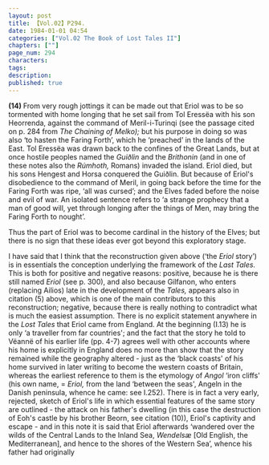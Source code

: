 ```yaml
---
layout: post
title: 【Vol.02】P294.
date: 1984-01-01 04:54
categories: ["Vol.02 The Book of Lost Tales II"]
chapters: [""]
page_num: 294
characters: 
tags: 
description: 
published: true
---
```


<p style="text-indent: 0;">
<B>(14) </B>From very rough jottings it can be made out that Eriol was to be so tormented with home longing that he set sail from Tol Eressëa with his son Heorrenda, against the command of Meril-i-Turinqi (see the passage cited on p. 284 from <I>The Chaining of Melko); </I>but his purpose in doing so was also ‘to hasten the Faring Forth’, which he ‘preached’ in the lands of the East. Tol Eressëa was drawn back to the confines of the Great Lands, but at once hostile peoples named the <I>Guiðlin </I>and the <I>Brithonin </I>(and in one of these notes also the <I>Rúmhoth, </I>Romans) invaded the island. Eriol died, but his sons Hengest and Horsa conquered the Guiðlin. But because of Eriol's disobedience to the command of Meril, in going back before the time for the Faring Forth was ripe, ‘all was cursed’; and the Elves faded before the noise and evil of war. An isolated sentence refers to ‘a strange prophecy that a man of good will, yet through longing after the things of Men, may bring the Faring Forth to nought’.
</p>

Thus the part of Eriol was to become cardinal in the history of the Elves; but there is no sign that these ideas ever got beyond this exploratory stage.

I have said that I think that the reconstruction given above (‘the <I>Eriol </I>story’) is in essentials the conception underlying the framework of the <I>Last Tales. </I>This is both for positive and negative reasons: positive, because he is there still named <I>Eriol </I>(see p. 300), and also because Gilfanon, who enters (replacing Ailios) late in the development of the <I>Tales, </I>appears also in citation (5) above, which is one of the main contributors to this reconstruction; negative, because there is really nothing to contradict what is much the easiest assumption. There is no explicit statement anywhere in the <I>Lost Tales </I>that Eriol came from England. At the beginning (I.13) he is only ‘a traveller from far countries'; and the fact that the story he told to Vëannë of his earlier life (pp. 4-7) agrees well with other accounts where his home is explicitly in England does no more than show that the story remained while the geography altered - just as the ‘black coasts' of his home survived in later writing to become the western coasts of Britain, whereas the earliest reference to them is the etymology of <I>Angol </I>‘iron cliffs' (his own name, = <I>Eriol, </I>from the land ‘between the seas', Angeln in the Danish peninsula, whence he came: see I.252). There is in fact a very early, rejected, sketch of Eriol's life in which essential features of the same story are outlined - the attack on his father's dwelling (in this case the destruction of Eoh's castle by his brother Beorn, see citation (10)), Eriol's captivity and escape - and in this note it is said that Eriol afterwards ‘wandered over the wilds of the Central Lands to the Inland Sea, <I>Wendelsæ </I>[Old English, the Mediterranean], and hence to the shores of the Western Sea’, whence his father had originally

